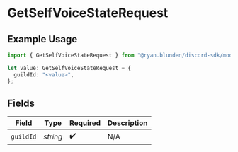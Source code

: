 # GetSelfVoiceStateRequest

## Example Usage

```typescript
import { GetSelfVoiceStateRequest } from "@ryan.blunden/discord-sdk/models/operations";

let value: GetSelfVoiceStateRequest = {
  guildId: "<value>",
};
```

## Fields

| Field              | Type               | Required           | Description        |
| ------------------ | ------------------ | ------------------ | ------------------ |
| `guildId`          | *string*           | :heavy_check_mark: | N/A                |